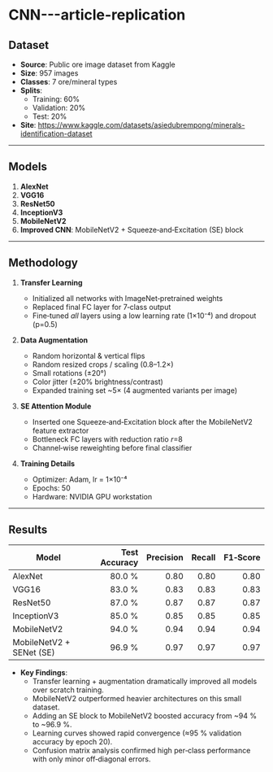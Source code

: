 # CNN---article-replication

## Dataset

- **Source**: Public ore image dataset from Kaggle  
- **Size**: 957 images  
- **Classes**: 7 ore/mineral types  
- **Splits**:
  - Training: 60%  
  - Validation: 20%  
  - Test: 20%
- **Site**: https://www.kaggle.com/datasets/asiedubrempong/minerals-identification-dataset

---

## Models

1. **AlexNet**  
2. **VGG16**  
3. **ResNet50**  
4. **InceptionV3**  
5. **MobileNetV2**  
6. **Improved CNN**: MobileNetV2 + Squeeze‑and‑Excitation (SE) block  

---

## Methodology

1. **Transfer Learning**  
   - Initialized all networks with ImageNet‑pretrained weights 
   - Replaced final FC layer for 7‑class output  
   - Fine‑tuned *all* layers using a low learning rate (1×10⁻⁴) and dropout (p=0.5)  

2. **Data Augmentation**  
   - Random horizontal & vertical flips  
   - Random resized crops / scaling (0.8–1.2×)  
   - Small rotations (±20°)  
   - Color jitter (±20% brightness/contrast)  
   - Expanded training set ~5× (4 augmented variants per image)  

3. **SE Attention Module**  
   - Inserted one Squeeze‑and‑Excitation block after the MobileNetV2 feature extractor  
   - Bottleneck FC layers with reduction ratio *r*=8  
   - Channel‑wise reweighting before final classifier  

4. **Training Details**  
   - Optimizer: Adam, lr = 1×10⁻⁴  
   - Epochs: 50  
   - Hardware: NVIDIA GPU workstation  

---

## Results

| Model                    | Test Accuracy | Precision | Recall | F1‑Score |
|--------------------------|--------------:|----------:|-------:|---------:|
| AlexNet                  | 80.0 %        | 0.80      | 0.80   | 0.80     |
| VGG16                    | 83.0 %        | 0.83      | 0.83   | 0.83     |
| ResNet50                 | 87.0 %        | 0.87      | 0.87   | 0.87     |
| InceptionV3              | 85.0 %        | 0.85      | 0.85   | 0.85     |
| MobileNetV2              | 94.0 %        | 0.94      | 0.94   | 0.94     |
| MobileNetV2 + SENet (SE) | 96.9 %        | 0.97      | 0.97   | 0.97     |

- **Key Findings**:  
  - Transfer learning + augmentation dramatically improved all models over scratch training.  
  - MobileNetV2 outperformed heavier architectures on this small dataset.  
  - Adding an SE block to MobileNetV2 boosted accuracy from ~94 % to ~96.9 %.  
  - Learning curves showed rapid convergence (≈95 % validation accuracy by epoch 20).  
  - Confusion matrix analysis confirmed high per‑class performance with only minor off‑diagonal errors.  
